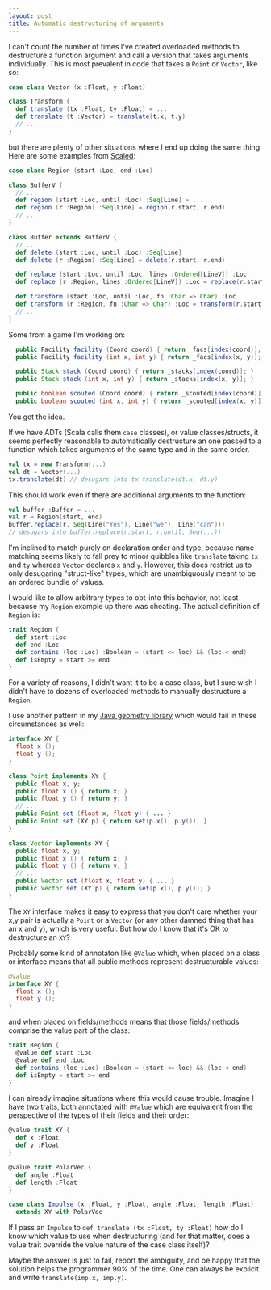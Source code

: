 ```yaml
---
layout: post
title: Automatic destructuring of arguments
---
```


I can't count the number of times I've created overloaded methods to destructure a function
argument and call a version that takes arguments individually. This is most prevalent in code that
takes a `Point` or `Vector`, like so:

```scala
case class Vector (x :Float, y :Float)

class Transform {
  def translate (tx :Float, ty :Float) = ...
  def translate (t :Vector) = translate(t.x, t.y)
  // ...
}
```

but there are plenty of other situations where I end up doing the same thing. Here are some
examples from [Scaled]:

```scala
case class Region (start :Loc, end :Loc)

class BufferV {
  // ...
  def region (start :Loc, until :Loc) :Seq[Line] = ...
  def region (r :Region) :Seq[Line] = region(r.start, r.end)
  // ...
}

class Buffer extends BufferV {
  // ...
  def delete (start :Loc, until :Loc) :Seq[Line]
  def delete (r :Region) :Seq[Line] = delete(r.start, r.end)

  def replace (start :Loc, until :Loc, lines :Ordered[LineV]) :Loc
  def replace (r :Region, lines :Ordered[LineV]) :Loc = replace(r.start, r.end, lines)

  def transform (start :Loc, until :Loc, fn :Char => Char) :Loc
  def transform (r :Region, fn :Char => Char) :Loc = transform(r.start, r.end, fn)
  // ...
}
```

Some from a game I'm working on:

```java
  public Facility facility (Coord coord) { return _facs[index(coord)]; }
  public Facility facility (int x, int y) { return _facs[index(x, y)]; }

  public Stack stack (Coord coord) { return _stacks[index(coord)]; }
  public Stack stack (int x, int y) { return _stacks[index(x, y)]; }

  public boolean scouted (Coord coord) { return _scouted[index(coord)]; }
  public boolean scouted (int x, int y) { return _scouted[index(x, y)]; }
```

You get the idea.

If we have ADTs (Scala calls them `case` classes), or value classes/structs, it seems perfectly
reasonable to automatically destructure an one passed to a function which takes arguments of the
same type and in the same order.

```scala
val tx = new Transform(...)
val dt = Vector(...)
tx.translate(dt) // desugars into tx.translate(dt.x, dt.y)
```

This should work even if there are additional arguments to the function:

```scala
val buffer :Buffer = ...
val r = Region(start, end)
buffer.replace(r, Seq(Line("Yes"), Line("we"), Line("can")))
// desugars into buffer.replace(r.start, r.until, Seq(...))
```

I'm inclined to match purely on declaration order and type, because name matching seems likely to
fall prey to minor quibbles like `translate` taking `tx` and `ty` whereas `Vector` declares `x` and
`y`. However, this does restrict us to only desugaring "struct-like" types, which are unambiguously
meant to be an ordered bundle of values.

I would like to allow arbitrary types to opt-into this behavior, not least because my `Region`
example up there was cheating. The actual definition of `Region` is:

```scala
trait Region {
  def start :Loc
  def end :Loc
  def contains (loc :Loc) :Boolean = (start <= loc) && (loc < end)
  def isEmpty = start >= end
}
```

For a variety of reasons, I didn't want it to be a case class, but I sure wish I didn't have to
dozens of overloaded methods to manually destructure a `Region`.

I use another pattern in my [Java geometry library] which would fail in these circumstances as
well:

```java
interface XY {
  float x ();
  float y ();
}

class Point implements XY {
  public float x, y;
  public float x () { return x; }
  public float y () { return y; }
  // ...
  public Point set (float x, float y) { ... }
  public Point set (XY p) { return set(p.x(), p.y()); }
}

class Vector implements XY {
  public float x, y;
  public float x () { return x; }
  public float y () { return y; }
  // ...
  public Vector set (float x, float y) { ... }
  public Vector set (XY p) { return set(p.x(), p.y()); }
}
```

The `XY` interface makes it easy to express that you don't care whether your x,y pair is actually a
`Point` or a `Vector` (or any other damned thing that has an x and y), which is very useful. But
how do I know that it's OK to destructure an `XY`?

Probably some kind of annotaton like `@Value` which, when placed on a class or interface means that
all public methods represent destructurable values:

```java
@Value
interface XY {
  float x ();
  float y ();
}
```

and when placed on fields/methods means that those fields/methods comprise the value part of the
class:

```scala
trait Region {
  @value def start :Loc
  @value def end :Loc
  def contains (loc :Loc) :Boolean = (start <= loc) && (loc < end)
  def isEmpty = start >= end
}
```

I can already imagine situations where this would cause trouble. Imagine I have two traits, both
annotated with `@Value` which are equivalent from the perspective of the types of their fields and
their order:

```scala
@value trait XY {
  def x :Float
  def y :Float
}

@value trait PolarVec {
  def angle :Float
  def length :Float
}

case class Impulse (x :Float, y :Float, angle :Float, length :Float)
  extends XY with PolarVec
```

If I pass an `Impulse` to `def translate (tx :Float, ty :Float)` how do I know which value to use
when destructuring (and for that matter, does a value trait override the value nature of the case
class itself)?

Maybe the answer is just to fail, report the ambiguity, and be happy that the solution helps the
programmer 90% of the time. One can always be explicit and write `translate(imp.x, imp.y)`.

[Scaled]: https://github.com/scaled/scaled
[Java geometry library]: https://github.com/samskivert/pythagoras
